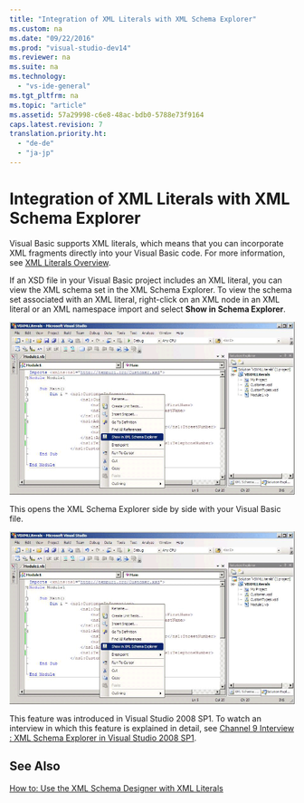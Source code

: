 ```yaml
---
title: "Integration of XML Literals with XML Schema Explorer"
ms.custom: na
ms.date: "09/22/2016"
ms.prod: "visual-studio-dev14"
ms.reviewer: na
ms.suite: na
ms.technology: 
  - "vs-ide-general"
ms.tgt_pltfrm: na
ms.topic: "article"
ms.assetid: 57a29998-c6e8-48ac-bdb0-5788e73f9164
caps.latest.revision: 7
translation.priority.ht: 
  - "de-de"
  - "ja-jp"
---
```

# Integration of XML Literals with XML Schema Explorer
Visual Basic supports XML literals, which means that you can incorporate XML fragments directly into your Visual Basic code. For more information, see [XML Literals Overview](http://go.microsoft.com/fwlink/?LinkId=140325).  
  
 If an XSD file in your Visual Basic project includes an XML literal, you can view the XML schema set in the XML Schema Explorer. To view the schema set associated with an XML literal, right-click on an XML node in an XML literal or an XML namespace import and select **Show in Schema Explorer**.  
  
 ![Visual Basic XML Literals; XML Schema Explorer](../vs140/media/vbxmlliteralswithxmlschemaexplorer1.gif "VBXMLLiteralsWithXMLSchemaExplorer1")  
  
 This opens the XML Schema Explorer side by side with your Visual Basic file.  
  
 ![Visual Basic XML Literals; XML Schema Explorer](../vs140/media/vbxmlliteralswithxmlschemaexplorer2.gif "VBXMLLiteralsWithXMLSchemaExplorer2")  
  
 This feature was introduced in Visual Studio 2008 SP1. To watch an interview in which this feature is explained in detail, see [Channel 9 Interview : XML Schema Explorer in Visual Studio 2008 SP1](http://go.microsoft.com/fwlink/?LinkId=140183).  
  
## See Also  
 [How to: Use the XML Schema Designer with XML Literals](../vs140/how-to--use-the-xml-schema-designer-with-xml-literals.md)